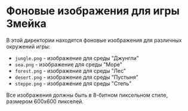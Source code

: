 # Фоновые изображения для игры Змейка

В этой директории находятся фоновые изображения для различных окружений игры:

- `jungle.png` - изображение для среды "Джунгли"
- `sea.png` - изображение для среды "Море"
- `forest.png` - изображение для среды "Лес"
- `desert.png` - изображение для среды "Пустыня"
- `steppe.png` - изображение для среды "Степь"

Все изображения должны быть в 8-битном пиксельном стиле, размером 600x600 пикселей. 